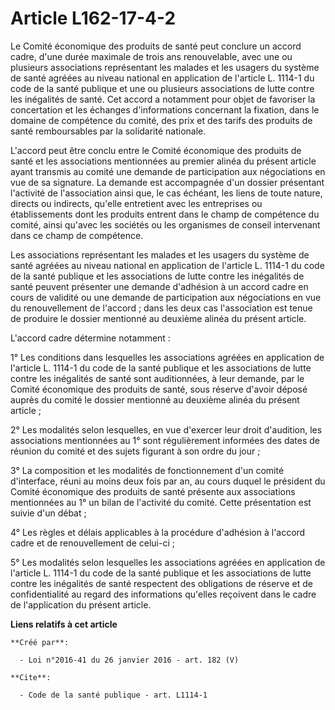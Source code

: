 # Article L162-17-4-2

Le Comité économique des produits de santé peut conclure un accord cadre, d'une durée maximale de trois ans renouvelable,
avec une ou plusieurs associations représentant les malades et les usagers du système de santé agréées au niveau national en
application de l'article L. 1114-1 du code de la santé publique et une ou plusieurs associations de lutte contre les
inégalités de santé. Cet accord a notamment pour objet de favoriser la concertation et les échanges d'informations concernant
la fixation, dans le domaine de compétence du comité, des prix et des tarifs des produits de santé remboursables par la
solidarité nationale.

L'accord peut être conclu entre le Comité économique des produits de santé et les associations mentionnées au premier alinéa
du présent article ayant transmis au comité une demande de participation aux négociations en vue de sa signature. La demande
est accompagnée d'un dossier présentant l'activité de l'association ainsi que, le cas échéant, les liens de toute nature,
directs ou indirects, qu'elle entretient avec les entreprises ou établissements dont les produits entrent dans le champ de
compétence du comité, ainsi qu'avec les sociétés ou les organismes de conseil intervenant dans ce champ de compétence.

Les associations représentant les malades et les usagers du système de santé agréées au niveau national en application de
l'article L. 1114-1 du code de la santé publique et les associations de lutte contre les inégalités de santé peuvent
présenter une demande d'adhésion à un accord cadre en cours de validité ou une demande de participation aux négociations en
vue du renouvellement de l'accord ; dans les deux cas l'association est tenue de produire le dossier mentionné au deuxième
alinéa du présent article.

L'accord cadre détermine notamment :

1° Les conditions dans lesquelles les associations agréées en application de l'article L. 1114-1 du code de la santé publique
et les associations de lutte contre les inégalités de santé sont auditionnées, à leur demande, par le Comité économique des
produits de santé, sous réserve d'avoir déposé auprès du comité le dossier mentionné au deuxième alinéa du présent article ;

2° Les modalités selon lesquelles, en vue d'exercer leur droit d'audition, les associations mentionnées au 1° sont
régulièrement informées des dates de réunion du comité et des sujets figurant à son ordre du jour ;

3° La composition et les modalités de fonctionnement d'un comité d'interface, réuni au moins deux fois par an, au cours
duquel le président du Comité économique des produits de santé présente aux associations mentionnées au 1° un bilan de
l'activité du comité. Cette présentation est suivie d'un débat ;

4° Les règles et délais applicables à la procédure d'adhésion à l'accord cadre et de renouvellement de celui-ci ;

5° Les modalités selon lesquelles les associations agréées en application de l'article L. 1114-1 du code de la santé publique
et les associations de lutte contre les inégalités de santé respectent des obligations de réserve et de confidentialité au
regard des informations qu'elles reçoivent dans le cadre de l'application du présent article.

**Liens relatifs à cet article**

	**Créé par**:

	  - Loi n°2016-41 du 26 janvier 2016 - art. 182 (V)

	**Cite**:

	  - Code de la santé publique - art. L1114-1
